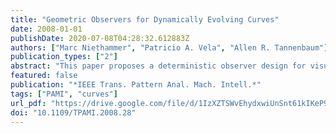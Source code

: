 ```yaml
---
title: "Geometric Observers for Dynamically Evolving Curves"
date: 2008-01-01
publishDate: 2020-07-08T04:28:32.612883Z
authors: ["Marc Niethammer", "Patricio A. Vela", "Allen R. Tannenbaum"]
publication_types: ["2"]
abstract: "This paper proposes a deterministic observer design for visual tracking based on nonparametric implicit (level-set) curve descriptions. The observer is continuous discrete with continuous-time system dynamics and discrete-time measurements. Its state-space consists of an estimated curve position augmented by additional states (e.g., velocities) associated with every point on the estimated curve. Multiple simulation models are proposed for state prediction. Measurements are performed through standard static segmentation algorithms and optical-flow computations. Special emphasis is given to the geometric formulation of the overall dynamical system. The discrete-time measurements lead to the problem of geometric curve interpolation and the discrete-time filtering of quantities propagated along with the estimated curve. Interpolation and filtering are intimately linked to the correspondence problem between curves. Correspondences are established by a Laplace-equation approach. The proposed scheme is implemented completely implicitly (by Eulerian numerical solutions of transport equations) and thus naturally allows for topological changes and subpixel accuracy on the computational grid."
featured: false
publication: "*IEEE Trans. Pattern Anal. Mach. Intell.*"
tags: ["PAMI", "curves"]
url_pdf: "https://drive.google.com/file/d/1IzXZTSWvEhydxwiUnSnt61kIKeP9HqBV"
doi: "10.1109/TPAMI.2008.28"
---
```


